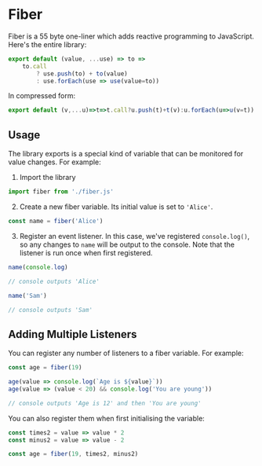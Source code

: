 # Fiber

Fiber is a 55 byte one-liner which adds reactive programming to JavaScript. Here's the entire library:

```js
export default (value, ...use) => to =>
	to.call
		? use.push(to) + to(value)
		: use.forEach(use => use(value=to))
```

In compressed form:

```js
export default (v,...u)=>t=>t.call?u.push(t)+t(v):u.forEach(u=>u(v=t))
```

## Usage

The library exports is a special kind of variable that can be monitored for value changes. For example:

1. Import the library 

```js
import fiber from './fiber.js'
```

2. Create a new fiber variable. Its initial value is set to `'Alice'`.

```js
const name = fiber('Alice')
```

3. Register an event listener. In this case, we've registered `console.log()`, so any changes to `name` will be output to the console. Note that the listener is run once when first registered.

```js
name(console.log)

// console outputs 'Alice'

name('Sam')

// console outputs 'Sam'
```

## Adding Multiple Listeners

You can register any number of listeners to a fiber variable. For example:

```js
const age = fiber(19)

age(value => console.log(`Age is ${value}`))
age(value => (value < 20) && console.log('You are young'))

// console outputs 'Age is 12' and then 'You are young'
```

You can also register them when first initialising the variable:

```js
const times2 = value => value * 2
const minus2 = value => value - 2

const age = fiber(19, times2, minus2)
```

